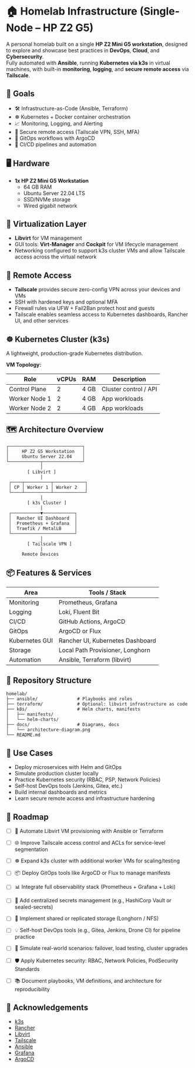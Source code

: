 
# 🏠 Homelab Infrastructure (Single-Node – HP Z2 G5)

A personal homelab built on a single **HP Z2 Mini G5 workstation**, designed to explore and showcase best practices in **DevOps**, **Cloud**, and **Cybersecurity**.  
Fully automated with **Ansible**, running **Kubernetes via k3s** in virtual machines, with built-in **monitoring**, **logging**, and **secure remote access** via **Tailscale**.



## 🎯 Goals

- 🛠️ Infrastructure-as-Code (Ansible, Terraform)
- ☸️ Kubernetes + Docker container orchestration
- 📈 Monitoring, Logging, and Alerting
- 🔐 Secure remote access (Tailscale VPN, SSH, MFA)
- 🚀 GitOps workflows with ArgoCD
- 🔁 CI/CD pipelines and automation



## 🖥️ Hardware

- **1x HP Z2 Mini G5 Workstation**
  - 64 GB RAM
  - Ubuntu Server 22.04 LTS
  - SSD/NVMe storage
  - Wired gigabit network



## 🧱 Virtualization Layer

- **Libvirt** for VM management  
- GUI tools: **Virt-Manager** and **Cockpit** for VM lifecycle management  
- Networking configured to support k3s cluster VMs and allow Tailscale access across the virtual network  



## 🔐 Remote Access

- **Tailscale** provides secure zero-config VPN across your devices and VMs  
- SSH with hardened keys and optional MFA  
- Firewall rules via UFW + Fail2Ban protect host and guests  
- Tailscale enables seamless access to Kubernetes dashboards, Rancher UI, and other services  



## ☸️ Kubernetes Cluster (k3s)

A lightweight, production-grade Kubernetes distribution.

**VM Topology:**

| Role          | vCPUs | RAM  | Description                |
|---------------|-------|------|----------------------------|
| Control Plane | 2     | 4 GB | Cluster control / API      |
| Worker Node 1 | 2     | 4 GB | App workloads              |
| Worker Node 2 | 2     | 4 GB | App workloads              |



## 🗺️ Architecture Overview

```
┌────────────────────────────┐
│     HP Z2 G5 Workstation   │
│     Ubuntu Server 22.04    │
└────────────┬───────────────┘
             │
        [ Libvirt ]
             │
 ┌────┬──────────┬────────────┐
 │ CP │ Worker 1 │ Worker 2   │
 └────┴──────────┴────────────┘
             │
        [ k3s Cluster ]
             │
 ┌───────────▼────────────┐
 │  Rancher UI Dashboard  │
 │  Prometheus + Grafana  │
 │  Traefik / MetalLB     │
 └────────────────────────┘
             │
        [ Tailscale VPN ]
             │
      Remote Devices
```



## 📦 Features & Services

| Area            | Tools / Stack                       |
|-----------------|-----------------------------------|
| Monitoring      | Prometheus, Grafana                |
| Logging         | Loki, Fluent Bit                   |
| CI/CD           | GitHub Actions, ArgoCD             |
| GitOps          | ArgoCD or Flux                    |
| Kubernetes GUI  | Rancher UI, Kubernetes Dashboard  |
| Storage         | Local Path Provisioner, Longhorn  |
| Automation      | Ansible, Terraform (libvirt)      |



## 📁 Repository Structure

```
homelab/
├── ansible/               # Playbooks and roles
├── terraform/             # Optional: libvirt infrastructure as code
├── k8s/                   # Helm charts, manifests
│   ├── manifests/
│   └── helm-charts/
├── docs/                  # Diagrams, docs
│   └── architecture-diagram.png
└── README.md
```



## 🧪 Use Cases

- Deploy microservices with Helm and GitOps  
- Simulate production cluster locally  
- Practice Kubernetes security (RBAC, PSP, Network Policies)  
- Self-host DevOps tools (Jenkins, Gitea, etc.)  
- Build internal dashboards and metrics  
- Learn secure remote access and infrastructure hardening  



## 📍 Roadmap

- [ ] 🔧 Automate Libvirt VM provisioning with Ansible or Terraform  
- [ ] 🌐 Improve Tailscale access control and ACLs for service-level segmentation  
- [ ] ☸️ Expand k3s cluster with additional worker VMs for scaling/testing  
- [ ] 📦 Deploy GitOps tools like ArgoCD or Flux to manage manifests  
- [ ] 📊 Integrate full observability stack (Prometheus + Grafana + Loki)  
- [ ] 🔐 Add centralized secrets management (e.g., HashiCorp Vault or sealed-secrets)  
- [ ] 📁 Implement shared or replicated storage (Longhorn / NFS)  
- [ ] 💡 Self-host DevOps tools (e.g., Gitea, Jenkins, Drone CI) for pipeline practice  
- [ ] 🧪 Simulate real-world scenarios: failover, load testing, cluster upgrades  
- [ ] 🛡️ Apply Kubernetes security: RBAC, Network Policies, PodSecurity Standards  
- [ ] 📚 Document playbooks, VM definitions, and architecture for reproducibility  



## 🙌 Acknowledgements

- [k3s](https://k3s.io/)  
- [Rancher](https://rancher.com/)  
- [Libvirt](https://libvirt.org/)  
- [Tailscale](https://tailscale.com/)  
- [Ansible](https://www.ansible.com/)  
- [Grafana](https://grafana.com/)  
- [ArgoCD](https://argo-cd.readthedocs.io/)


